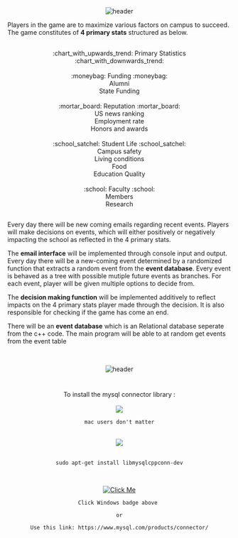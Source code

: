 # 
<div align=center>

  \
	![header](https://capsule-render.vercel.app/api?type=waving&&color=timeAuto&width=400&height=300&section=header&text=UIUC%20Chancellor%20Simulator&fontSize=57&fontAlignY=35&desc=How+would+you+promote+the+school+if+one+day+you+are+elected+as+the+chancellor?&descAlign=50&descAlignY=55&descSize=21&animation=twinkling)
</div>

Players in the game are to maximize various factors on campus to succeed. The game constitutes of **4 primary stats** structured as below.




##  
<div align=center>
	:chart_with_upwards_trend: Primary Statistics :chart_with_downwards_trend:
	</br></br>
    :moneybag: Funding :moneybag: </br>
    Alumni </br>
    State Funding
    </br>
    </br>
    :mortar_board: Reputation :mortar_board: </br>
    US news ranking </br>
    Employment rate </br>
    Honors and awards 
    </br>
    </br>
    :school_satchel: Student Life :school_satchel: </br>
    Campus safety </br>
    Living conditions </br>
    Food </br>
    Education Quality 
    </br></br>
    :school: Faculty :school: </br>
    Members </br>
    Research </br>
    
</div>


## 

Every day there will be new coming emails regarding recent events. Players will make decisions on events, which will either positively or negatively impacting the school as reflected in the 4 primary stats.


The **email interface** will be implemented through console input and output. Every day there will be a new-coming event determined by a randomized function that extracts a random event from the **event database**. Every event is behaved as a tree with possible mutiple future events as branches. For each event, player will be given multiple options to decide from.

The **decision making function** will be implemented additively to reflect impacts on the 4 primary stats player made through the decision. It is also responsible for checking if the game has come an end.

There will be an **event database** which is an Relational database seperate from the c++ code. The main program will be able to at random get events from the event table

## 
<div align=center>

  \
	![header](https://capsule-render.vercel.app/api?type=rounded&&color=timeAuto&width=400&height=200&section=header&text=BUILD%20INSTRUCTIONS&fontSize=57&fontAlignY=50&&descAlign=50&descAlignY=55&descSize=21&animation=twinkling)
</div>

# 
<div align=center>

To install the mysql connector library :
</br></br>
<img src="https://img.shields.io/badge/mac%20OS-000000?style=for-the-badge&logo=MacOS&logoColor=white"></br>
```
mac users don't matter
```
</br>
<img src="https://img.shields.io/badge/Linux-FCC624?style=for-the-badge&logo=Linux&logoColor=white">
</br></br>

```
sudo apt-get install libmysqlcppconn-dev
```

</br>

[![Click Me](https://img.shields.io/badge/Windows-0078D6?style=for-the-badge&logo=Windows&logoColor=white)](https://www.mysql.com/products/connector/)
```
Click Windows badge above 

or

Use this link: https://www.mysql.com/products/connector/
```

</div>
